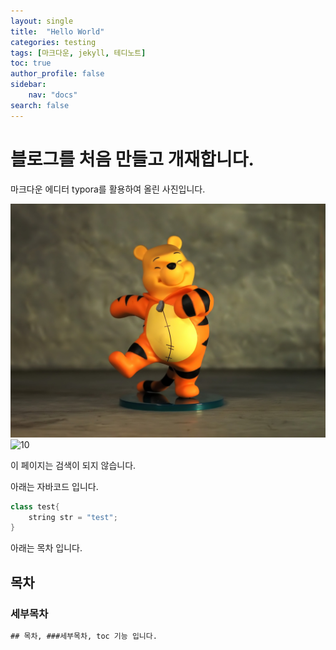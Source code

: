 ```yaml
---
layout: single
title:  "Hello World"
categories: testing
tags: [마크다운, jekyll, 테디노트]
toc: true
author_profile: false
sidebar:
    nav: "docs"
search: false
---
```


# 블로그를 처음 만들고 개재합니다.

마크다운 에디터 typora를 활용하여 올린 사진입니다.

![pooh](../images/2021-12-06-first/pooh.jpg)
![10](https://user-images.githubusercontent.com/78904413/151370186-c36ef895-4058-4148-861f-0ec3e666cdc9.jpg)


이 페이지는 검색이 되지 않습니다.

아래는 자바코드 입니다.

```java
class test{
    string str = "test";
}
```

아래는 목차 입니다.

## 목차

### 세부목차

```tex
## 목차, ###세부목차, toc 기능 입니다.
```
